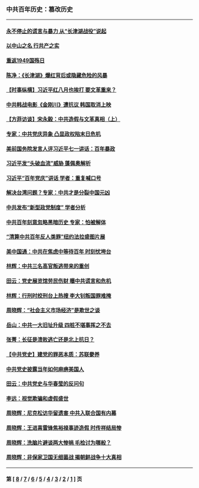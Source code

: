 ### 中共百年历史：篡改历史
---
#### [永不停止的谎言与暴力 从“长津湖战役”说起](../../pages/nf1176115/n13494094.md?03290430) 
#### [以中山之名 行共产之实](../../pages/nf1176115/n13346437.md?03290430) 
#### [重返1949国殇日](../../pages/nf1176115/n13346372.md?03290430) 
#### [陈净：《长津湖》爆红背后或隐藏危险的风暴](../../pages/nf1176115/n13314364.md?03290430) 
#### [【时事纵横】习近平红八月也挨打 要文革重来？](../../pages/nf1176115/n13231393.md?03290430) 
#### [中共韩战电影《金刚川》遭抗议 韩国取消上映](../../pages/nf1176115/n13219114.md?03290430) 
#### [【方菲访谈】宋永毅：中共造假与文革真相（上）](../../pages/nf1176115/n13200760.md?03290430) 
#### [专家：中共党庆异象 凸显政权陷末日危机](../../pages/nf1176115/n13067084.md?03290430) 
#### [美前国务院发言人评习近平七一讲话：百年暴政](../../pages/nf1176115/n13066986.md?03290430) 
#### [习近平发“头破血流”威胁 蓬佩奥解析](../../pages/nf1176115/n13063604.md?03290430) 
#### [习近平“百年党庆”讲话 学者：重复喊口号](../../pages/nf1176115/n13061411.md?03290430) 
#### [解决台湾问题？专家：中共才是分裂中国元凶](../../pages/nf1176115/n13060811.md?03290430) 
#### [中共发布“新型政党制度” 学者分析](../../pages/nf1176115/n13056354.md?03290430) 
#### [中共百年刻意忽略黑暗历史 专家：怕被解体](../../pages/nf1176115/n13056056.md?03290430) 
#### [“清算中共百年反人类罪”纽约法拉盛图片展](../../pages/nf1176115/n13052220.md?03290430) 
#### [美中国通：中共在焦虑中等待百年 时刻忧垮台](../../pages/nf1176115/n13048820.md?03290430) 
#### [林辉：中共三名高官叛逃带来的重创](../../pages/nf1176115/n13035206.md?03290430) 
#### [田云：党史展览馆劳民伤财 曝中共谎言和危机](../../pages/nf1176115/n13033900.md?03290430) 
#### [林辉：行刑时绞刑台上热搜 李大钊叛国罪难掩](../../pages/nf1176115/n13031965.md?03290430) 
#### [周晓辉：“社会主义市场经济”是欺世之谈](../../pages/nf1176115/n13024090.md?03290430) 
#### [岳山：中共一大旧址升级 四桩不堪事挥之不去](../../pages/nf1176115/n13021697.md?03290430) 
#### [张菁：长征是溃败逃亡还是北上抗日？](../../pages/nf1176115/n13020585.md?03290430) 
#### [【中共党史】建党的罪恶本质：苏联豢养](../../pages/nf1176115/n13011888.md?03290430) 
#### [中共党史披露当年如何麻痹美国人](../../pages/nf1176115/n12966400.md?03290430) 
#### [田云：中共党史与华春莹的反问句](../../pages/nf1176115/n12765178.md?03290430) 
#### [李远：视觉欺骗和虚假盛世](../../pages/nf1176115/n12993376.md?03290430) 
#### [周晓辉：尼克松访华留遗害 中共入联合国有内幕](../../pages/nf1176115/n12991422.md?03290430) 
#### [周晓辉：王进喜雷锋焦裕禄事迹造假 时传祥结局惨](../../pages/nf1176115/n12985497.md?03290430) 
#### [周晓辉：洗脑片避谈两大惨祸 毛检讨为哪般？](../../pages/nf1176115/n12971285.md?03290430) 
#### [周晓辉：非保家卫国无细菌战 揭朝鲜战争十大真相](../../pages/nf1176115/n12954161.md?03290430) 

---
#### 第 [ [8](./8.md?03290430) / [7](./7.md?03290430) / [6](./6.md?03290430) / [5](./5.md?03290430) / [4](./4.md?03290430) / [3](./3.md?03290430) / [2](./2.md?03290430) / [1](./1.md?03290430) ] 页
